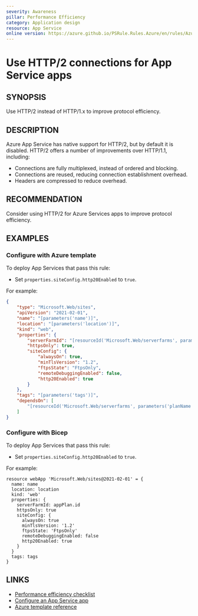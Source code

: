 ```yaml
---
severity: Awareness
pillar: Performance Efficiency
category: Application design
resource: App Service
online version: https://azure.github.io/PSRule.Rules.Azure/en/rules/Azure.AppService.HTTP2/
---
```


# Use HTTP/2 connections for App Service apps

## SYNOPSIS

Use HTTP/2 instead of HTTP/1.x to improve protocol efficiency.

## DESCRIPTION

Azure App Service has native support for HTTP/2, but by default it is disabled.
HTTP/2 offers a number of improvements over HTTP/1.1, including:

- Connections are fully multiplexed, instead of ordered and blocking.
- Connections are reused, reducing connection establishment overhead.
- Headers are compressed to reduce overhead.

## RECOMMENDATION

Consider using HTTP/2 for Azure Services apps to improve protocol efficiency.

## EXAMPLES

### Configure with Azure template

To deploy App Services that pass this rule:

- Set `properties.siteConfig.http20Enabled` to `true`.

For example:

```json
{
    "type": "Microsoft.Web/sites",
    "apiVersion": "2021-02-01",
    "name": "[parameters('name')]",
    "location": "[parameters('location')]",
    "kind": "web",
    "properties": {
        "serverFarmId": "[resourceId('Microsoft.Web/serverfarms', parameters('planName'))]",
        "httpsOnly": true,
        "siteConfig": {
            "alwaysOn": true,
            "minTlsVersion": "1.2",
            "ftpsState": "FtpsOnly",
            "remoteDebuggingEnabled": false,
            "http20Enabled": true
        }
    },
    "tags": "[parameters('tags')]",
    "dependsOn": [
        "[resourceId('Microsoft.Web/serverfarms', parameters('planName'))]"
    ]
}
```

### Configure with Bicep

To deploy App Services that pass this rule:

- Set `properties.siteConfig.http20Enabled` to `true`.

For example:

```bicep
resource webApp 'Microsoft.Web/sites@2021-02-01' = {
  name: name
  location: location
  kind: 'web'
  properties: {
    serverFarmId: appPlan.id
    httpsOnly: true
    siteConfig: {
      alwaysOn: true
      minTlsVersion: '1.2'
      ftpsState: 'FtpsOnly'
      remoteDebuggingEnabled: false
      http20Enabled: true
    }
  }
  tags: tags
}
```

## LINKS

- [Performance efficiency checklist](https://docs.microsoft.com/azure/architecture/framework/scalability/performance-efficiency)
- [Configure an App Service app](https://docs.microsoft.com/azure/app-service/configure-common#configure-general-settings)
- [Azure template reference](https://docs.microsoft.com/azure/templates/microsoft.web/sites#siteconfig-object)

